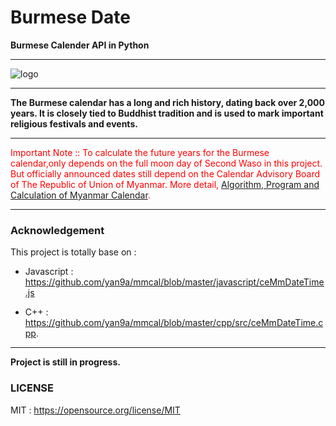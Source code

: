 # Burmese Date

**Burmese Calender API in Python**

---

![logo](https://upload.wikimedia.org/wikipedia/commons/d/d7/WikiProject_Myanmar_peacock.svg)

---

**The Burmese calendar has a long and rich history, dating back over 2,000 years. It is closely tied to Buddhist tradition and is used to mark important religious festivals and events.**

---

<p style="color: red;">Important Note ::  To calculate the future years for the Burmese calendar,only depends on the full moon day of Second Waso in this project. But officially announced dates still depend on the Calendar Advisory Board of The Republic of Union of Myanmar. More detail,  <a href="https://shorturl.at/fD478" target="_blank"> Algorithm, Program and Calculation of Myanmar Calendar</a>.</p>

---


### Acknowledgement

This project is totally base on :

- Javascript : https://github.com/yan9a/mmcal/blob/master/javascript/ceMmDateTime.js

- C++ : https://github.com/yan9a/mmcal/blob/master/cpp/src/ceMmDateTime.cpp.

---
**Project is still in progress.**



### LICENSE

MIT : https://opensource.org/license/MIT